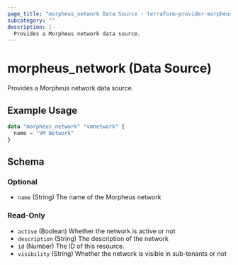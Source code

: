 ```yaml
---
page_title: "morpheus_network Data Source - terraform-provider-morpheus"
subcategory: ""
description: |-
  Provides a Morpheus network data source.
---
```


# morpheus_network (Data Source)

Provides a Morpheus network data source.

## Example Usage

```terraform
data "morpheus_network" "vmnetwork" {
  name = "VM Network"
}
```

<!-- schema generated by tfplugindocs -->
## Schema

### Optional

- `name` (String) The name of the Morpheus network

### Read-Only

- `active` (Boolean) Whether the network is active or not
- `description` (String) The description of the network
- `id` (Number) The ID of this resource.
- `visibility` (String) Whether the network is visible in sub-tenants or not